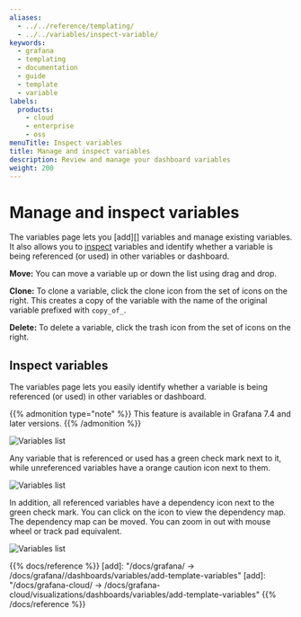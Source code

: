 ```yaml
---
aliases:
  - ../../reference/templating/
  - ../../variables/inspect-variable/
keywords:
  - grafana
  - templating
  - documentation
  - guide
  - template
  - variable
labels:
  products:
    - cloud
    - enterprise
    - oss
menuTitle: Inspect variables
title: Manage and inspect variables
description: Review and manage your dashboard variables
weight: 200
---
```


# Manage and inspect variables

The variables page lets you [add][] variables and manage existing variables. It also allows you to [inspect](#inspect-variables) variables and identify whether a variable is being referenced (or used) in other variables or dashboard.

**Move:** You can move a variable up or down the list using drag and drop.

**Clone:** To clone a variable, click the clone icon from the set of icons on the right. This creates a copy of the variable with the name of the original variable prefixed with `copy_of_`.

**Delete:** To delete a variable, click the trash icon from the set of icons on the right.

## Inspect variables

The variables page lets you easily identify whether a variable is being referenced (or used) in other variables or dashboard.

{{% admonition type="note" %}}
This feature is available in Grafana 7.4 and later versions.
{{% /admonition %}}

![Variables list](/static/img/docs/variables-templates/variables-list-7-4.png)

Any variable that is referenced or used has a green check mark next to it, while unreferenced variables have a orange caution icon next to them.

![Variables list](/static/img/docs/variables-templates/variable-not-referenced-7-4.png)

In addition, all referenced variables have a dependency icon next to the green check mark. You can click on the icon to view the dependency map. The dependency map can be moved. You can zoom in out with mouse wheel or track pad equivalent.

![Variables list](/static/img/docs/variables-templates/dependancy-map-7-4.png)

{{% docs/reference %}}
[add]: "/docs/grafana/ -> /docs/grafana/<GRAFANA VERSION>/dashboards/variables/add-template-variables"
[add]: "/docs/grafana-cloud/ -> /docs/grafana-cloud/visualizations/dashboards/variables/add-template-variables"
{{% /docs/reference %}}
